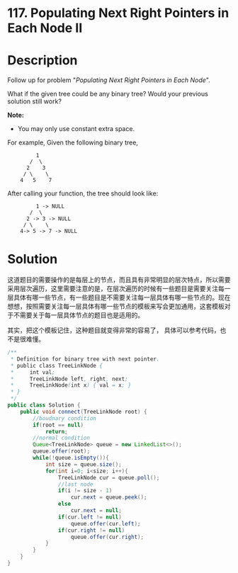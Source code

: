 # 117.  Populating Next Right Pointers in Each Node II

# Description

Follow up for problem "*Populating Next Right Pointers in Each Node*".

What if the given tree could be any binary tree? Would your previous solution still work?

**Note:**

- You may only use constant extra space.

For example,
Given the following binary tree,

```
         1
       /  \
      2    3
     / \    \
    4   5    7
```

After calling your function, the tree should look like:

```
         1 -> NULL
       /  \
      2 -> 3 -> NULL
     / \    \
    4-> 5 -> 7 -> NULL
```

# Solution

这道题目的需要操作的是每层上的节点，而且具有非常明显的层次特点，所以需要采用层次遍历，这里需要注意的是，在层次遍历的时候有一些题目是需要关注每一层具体有哪一些节点，有一些题目是不需要关注每一层具体有哪一些节点的。现在想想，按照需要关注每一层具体有哪一些节点的模板来写会更加通用，这套模板对于不需要关于每一层具体节点的题目也是适用的。

其实，把这个模板记住，这种题目就变得非常的容易了， 具体可以参考代码，也不是很难懂。

```java
/**
 * Definition for binary tree with next pointer.
 * public class TreeLinkNode {
 *     int val;
 *     TreeLinkNode left, right, next;
 *     TreeLinkNode(int x) { val = x; }
 * }
 */
public class Solution {
    public void connect(TreeLinkNode root) {
        //boudnary condition
        if(root == null)
            return;
        //normal condition
        Queue<TreeLinkNode> queue = new LinkedList<>();
        queue.offer(root);
        while(!queue.isEmpty()){
            int size = queue.size();
            for(int i=0; i<size; i++){
                TreeLinkNode cur = queue.poll();
                //last node
                if(i != size - 1)
                    cur.next = queue.peek();
                else 
                    cur.next = null;
                if(cur.left != null)
                    queue.offer(cur.left);
                if(cur.right != null)
                    queue.offer(cur.right);
            }
        }
    }
}
```

